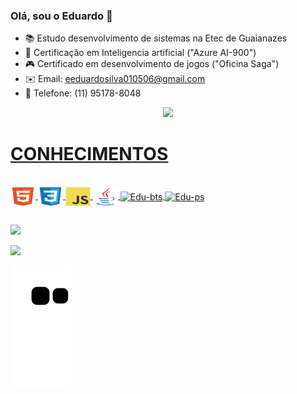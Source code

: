 ### Olá, sou o Eduardo 👋

- 📚 Estudo desenvolvimento de sistemas na Etec de Guaianazes
- 🤖 Certificação em Inteligencia artificial ("Azure AI-900")
- 🎮 Certificado em desenvolvimento de jogos ("Oficina Saga")
- ✉️ Email: eeduardosilva010506@gmail.com
- 📱 Telefone: (11) 95178-8048

<div align="center">
  <a href="https://github.com/rafaballerini">
  <img height="180em" src="https://github-readme-stats.vercel.app/api/top-langs/?username=Eduardo7070&layout=compact&langs_count=7&theme=dark"/>
</div>
<h1>CONHECIMENTOS</h1>
<div style="display: inline_block"><br>
  <img align="center" alt="Edu-HTML" height="30" width="40" src="https://raw.githubusercontent.com/devicons/devicon/master/icons/html5/html5-original.svg">
  <img align="center" alt="Edu-CSS" height="30" width="40" src="https://raw.githubusercontent.com/devicons/devicon/master/icons/css3/css3-original.svg">
   <img align="center" alt="Edu-javascript" height="30" width="40" src="https://raw.githubusercontent.com/devicons/devicon/master/icons/javascript/javascript-original.svg">
   <img align="center" alt="Edu-java" height="30" width="40" src="https://raw.githubusercontent.com/devicons/devicon/master/icons/java/java-original.svg">
   <img align="center" alt="Edu-bts" height="30" width="40" <img src="https://cdn.jsdelivr.net/gh/devicons/devicon/icons/bootstrap/bootstrap-original.svg" />
     <img align="center" alt="Edu-ps" height="30" width="40 "<img src="https://cdn.jsdelivr.net/gh/devicons/devicon/icons/photoshop/photoshop-plain.svg" /> 

  
          
</div>
  
  ##
  
  <a href="https://instagram.com/eduardosn7070" target="_blank"><img src="https://img.shields.io/badge/-Instagram-%23E4405F?style=for-the-badge&logo=instagram&logoColor=white" target="_blank"></a>
  
  <a href="https://wa.me/5511951788048" target="_blank"><img src="https://img.shields.io/badge/-Whatsapp-%23E4405F?style=for-the-badge&logo=whatsapp&logoColor=green" target="_blank"></a>

  

 
  ![Snake animation](https://github.com/rafaballerini/rafaballerini/blob/output/github-contribution-grid-snake.svg)
 
</div>
